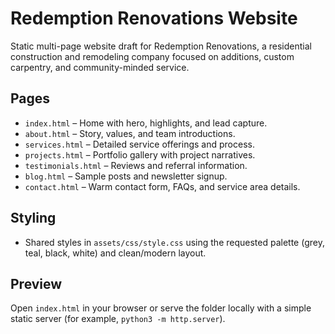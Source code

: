 # Redemption Renovations Website

Static multi-page website draft for Redemption Renovations, a residential construction and remodeling company focused on additions, custom carpentry, and community-minded service.

## Pages

- `index.html` – Home with hero, highlights, and lead capture.
- `about.html` – Story, values, and team introductions.
- `services.html` – Detailed service offerings and process.
- `projects.html` – Portfolio gallery with project narratives.
- `testimonials.html` – Reviews and referral information.
- `blog.html` – Sample posts and newsletter signup.
- `contact.html` – Warm contact form, FAQs, and service area details.

## Styling

- Shared styles in `assets/css/style.css` using the requested palette (grey, teal, black, white) and clean/modern layout.

## Preview

Open `index.html` in your browser or serve the folder locally with a simple static server (for example, `python3 -m http.server`).
